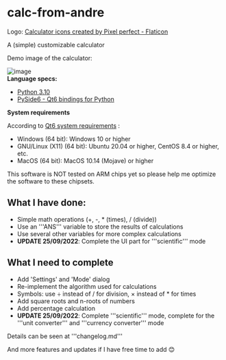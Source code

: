 # calc-from-andre

Logo: <a href="https://www.flaticon.com/free-icons/calculator" title="calculator icons">Calculator icons created by Pixel perfect - Flaticon</a>

A (simple) customizable calculator

Demo image of the calculator:

![image](https://user-images.githubusercontent.com/68326978/192106181-acc6c22f-5002-476c-9f53-a40119ba33f3.png)
 <br>
**Language specs:**
- <a href="https://www.python.org/downloads/"> Python 3.10 </a>
- <a href="https://pypi.org/project/PySide6/"> PySide6 - Qt6 bindings for Python </a>

**System requirements**

According to <a href="https://doc.qt.io/qt-6/supported-platforms.html">Qt6 system requirements</a> :

- Windows (64 bit): Windows 10 or higher
- GNU/Linux (X11) (64 bit): Ubuntu 20.04 or higher, CentOS 8.4 or higher, etc.
- MacOS (64 bit): MacOS 10.14 (Mojave) or higher

This software is NOT tested on ARM chips yet so please help me optimize the software to these chipsets.

## What I have done:

- Simple math operations (+, -, * (times), / (divide))
- Use an '''ANS''' variable to store the results of calculations
- Use several other variables for more complex calculations
- **UPDATE 25/09/2022**: Complete the UI part for '''scientific''' mode

## What I need to complete

- Add 'Settings' and 'Mode' dialog
- Re-implement the algorithm used for calculations
- Symbols: use ÷ instead of / for division, × instead of * for times
- Add square roots and n-roots of numbers
- Add percentage calculation
- **UPDATE 25/09/2022**: Complete '''scientific''' mode, complete for the '''unit converter''' and '''currency converter''' mode

Details can be seen at '''changelog.md'''

And more features and updates if I have free time to add 😊
